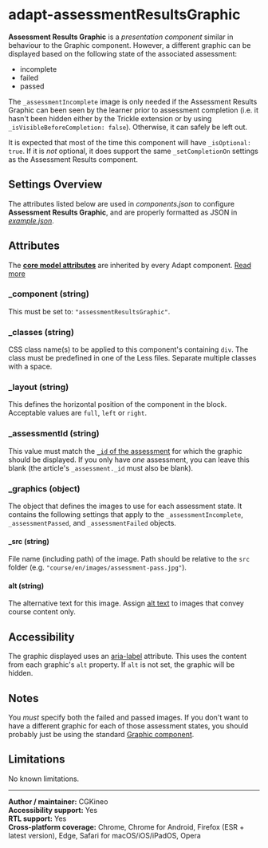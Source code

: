 # adapt-assessmentResultsGraphic

**Assessment Results Graphic** is a *presentation component* similar in behaviour to the Graphic component. However, a different graphic can be displayed based on the following state of the associated assessment:

* incomplete
* failed
* passed

The `_assessmentIncomplete` image is only needed if the Assessment Results Graphic can been seen by the learner prior to assessment completion (i.e. it hasn't been hidden either by the Trickle extension or by using `_isVisibleBeforeCompletion: false`). Otherwise, it can safely be left out.

It is expected that most of the time this component will have `_isOptional: true`. If it is *not* optional, it does support the same `_setCompletionOn` settings as the Assessment Results component.

## Settings Overview

The attributes listed below are used in *components.json* to configure **Assessment Results Graphic**, and are properly formatted as JSON in [*example.json*](https://github.com/cgkineo/adapt-assessmentResultsGraphic/blob/master/example.json).

## Attributes

The [**core model attributes**](https://github.com/adaptlearning/adapt_framework/wiki/Core-model-attributes) are inherited by every Adapt component. [Read more](https://github.com/adaptlearning/adapt_framework/wiki/Core-model-attributes)

### \_component (string)

This must be set to: `"assessmentResultsGraphic"`.

### \_classes (string)

CSS class name(s) to be applied to this component's containing `div`. The class must be predefined in one of the Less files. Separate multiple classes with a space.

### \_layout (string)

This defines the horizontal position of the component in the block. Acceptable values are `full`, `left` or `right`.

### \_assessmentId (string)

This value must match the [`_id` of the assessment](https://github.com/adaptlearning/adapt-contrib-assessment#attributes) for which the graphic should be displayed. If you only have *one* assessment, you can leave this blank (the article's `_assessment._id` must also be blank).

### \_graphics (object)

The object that defines the images to use for each assessment state. It contains the following settings that apply to the `_assessmentIncomplete`, `_assessmentPassed`, and `_assessmentFailed` objects.

#### \_src (string)

File name (including path) of the image. Path should be relative to the `src` folder (e.g. `"course/en/images/assessment-pass.jpg"`).

#### alt (string)

The alternative text for this image. Assign [alt text](https://github.com/adaptlearning/adapt_framework/wiki/Providing-good-alt-text) to images that convey course content only.

## Accessibility

The graphic displayed uses an [aria-label](https://github.com/adaptlearning/adapt_framework/wiki/Aria-Labels) attribute. This uses the content from each graphic's `alt` property. If `alt` is not set, the graphic will be hidden.

## Notes

You *must* specify both the failed and passed images. If you don't want to have a different graphic for each of those assessment states, you should probably just be using the standard [Graphic component](https://github.com/adaptlearning/adapt-contrib-graphic).

## Limitations

No known limitations.

----------------------------

**Author / maintainer:**  CGKineo<br>
**Accessibility support:** Yes<br>
**RTL support:** Yes<br>
**Cross-platform coverage:** Chrome, Chrome for Android, Firefox (ESR + latest version), Edge, Safari for macOS/iOS/iPadOS, Opera<br>
